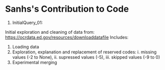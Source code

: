 # Sanhs's Contribution to Code


1. InitialQuery_01:

Initial exploration and cleaning of data from: https://ocrdata.ed.gov/resources/downloaddatafile 
Includes:
1. Loading data 
2. Exploration, explanation and replacement of reserved codes: 
   i.   missing values (-2 to None), 
   ii.  supressed values (-5), 
   iii. skipped values (-9 to 0)
3. Experimental merging 

